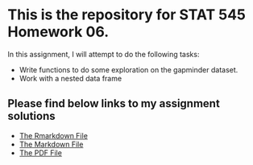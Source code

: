 # This is the repository for STAT 545 Homework 06.
In this assignment, I will attempt to do the following tasks:

* Write functions to do some exploration on the gapminder dataset.
* Work with a nested data frame

## Please find below links to my assignment solutions
* [The Rmarkdown File](https://github.com/STAT545-UBC-students/hw05-ecool50/blob/master/HW_05_Solutions.Rmd)
* [The Markdown File](https://github.com/STAT545-UBC-students/hw05-ecool50/blob/master/HW_05_Solutions.md)
* [The PDF File](https://github.com/STAT545-UBC-students/hw05-ecool50/blob/master/HW_05_Solutions.pdf)


